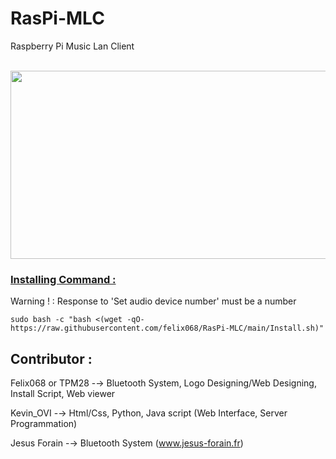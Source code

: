 # RasPi-MLC
Raspberry Pi Music Lan Client

 
<img src="https://media.discordapp.net/attachments/1005083652977336341/1013373790463467561/unknown.png?width=1340&height=754"
     width="536"
     height="301">

### <ins>Installing Command :</ins>
Warning ! : Response to 'Set audio device number' must be a number
```
sudo bash -c "bash <(wget -qO- https://raw.githubusercontent.com/felix068/RasPi-MLC/main/Install.sh)"
```


## Contributor :

Felix068 or TPM28 -→ Bluetooth System, Logo Designing/Web Designing, Install Script, Web viewer

Kevin_OVI -→ Html/Css, Python, Java script (Web Interface, Server Programmation)

Jesus Forain -→ Bluetooth System (<a href="https://www.jesus-forain.fr/blog/raspberry-pi-en-recepteur-audio-bluetooth-a2dp-audio-sink-112.html">www.jesus-forain.fr</a>)
